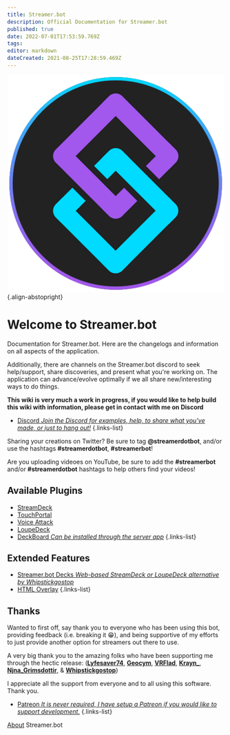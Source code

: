 ```yaml
---
title: Streamer.bot
description: Official Documentation for Streamer.bot
published: true
date: 2022-07-01T17:53:59.769Z
tags: 
editor: markdown
dateCreated: 2021-08-25T17:28:59.469Z
---
```


![streamerbot.png](/logos/streamerbot.png){.align-abstopright}

# Welcome to Streamer.bot

Documentation for Streamer.bot. Here are the changelogs and information on all aspects of the application.

Additionally, there are channels on the Streamer.bot discord to seek help/support, share discoveries, and present what you're working on.  The application can advance/evolve optimally if we all share new/interesting ways to do things.

**This wiki is very much a work in progress, if you would like to help build this wiki with information, please get in contact with me on Discord**

* [Discord *Join the Discord for examples, help, to share what you've made, or just to hang out!*](https://discord.streamer.bot)
{.links-list}

Sharing your creations on Twitter? Be sure to tag **@streamerdotbot**, and/or use the hashtags **#streamerdotbot**, **#streamerbot**!

Are you uploading videoes on YouTube, be sure to add the **#streamerbot** and/or **#streamerdotbot** hashtags to help others find your videos!

## Available Plugins

* [StreamDeck](https://github.com/nate1280/streamdeck-Streamer.bot)
* [TouchPortal](https://www.christophecvb.com/touch-portal/plugins/streamer-bot)
* [Voice Attack](https://github.com/nate1280/voiceattack-Streamer.bot)
* [LoupeDeck](https://github.com/XeroxDev/Loupedeck-plugin-StreamerBot)
* [DeckBoard *Can be installed through the server app*](https://github.com/rivafarabi/streamerbot-deckboard)
{.links-list}

## Extended Features

* [Streamer.bot Decks *Web-based StreamDeck or LoupeDeck alternative by Whipstickgostop*](https://streamer.bot/user/decks)
* [HTML Overlay](/en/Extended-Features/HTML-Overlay)
{.links-list}

## Thanks

Wanted to first off, say thank you to everyone who has been using this bot, providing feedback (i.e. breaking it 😁), and being supportive of my efforts to just provide another option for streamers out there to use.

A very big thank you to the amazing folks who have been supporting me through the hectic release: 
(**[Lyfesaver74](https://twitch.tv/lyfesaver74)**, **[Geocym](https://twitch.tv/geocym)**, **[VRFlad](https://twitch.tv/vrflad)**, **[Krayn_](https://twitch.tv/krayn_)**, **[Njna_Grimsdottir](https://twitch.tv/njna_grimsdottir)**, & **[Whipstickgostop](https://twitch.tv/whipstickgostop)**)

I appreciate all the support from everyone and to all using this software.  Thank you.

* [Patreon *It is never required, I have setup a Patreon if you would like to support development.*](https://patreon.com/nate1280)
{.links-list}

[About](/About) Streamer.bot